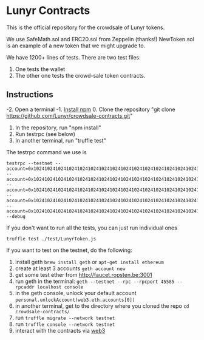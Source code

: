 # Lunyr Contracts

This is the official repository for the crowdsale of Lunyr tokens.


We use SafeMath.sol and ERC20.sol from Zeppelin (thanks!)
NewToken.sol is an example of a new token that we might upgrade to.

We have 1200+ lines of tests. There are two test files:
1. One tests the wallet
2. The other one tests the crowd-sale token contracts.

Instructions
-------------
-2. Open a terminal
-1. [Install npm](http://lmgtfy.com/?q=how+to+install+npm)
0. Clone the repository "git clone https://github.com/Lunyr/crowdsale-contracts.git"
1. In the repository, run "npm install"
2. Run testrpc (see below)
3. In another terminal, run "truffle test"

The testrpc command we use is

```
testrpc --testnet --account=0x1024102410241024102410241024102410241024102410241024102410241020,10000000000000000000000000 --account=0x1024102410241024102410241024102410241024102410241024102410241021,10000000000000000000000000 --account=0x1024102410241024102410241024102410241024102410241024102410241022,10000000000000000000000000 --account=0x1024102410241024102410241024102410241024102410241024102410241023,10000000000000000000000000 --account=0x1024102410241024102410241024102410241024102410241024102410241024,10000000000000000000000000 --debug
```

If you don't want to run all the tests, you can just run individual ones

```
truffle test ./test/LunyrToken.js
```

If you want to test on the testnet, do the following:


1. install geth `brew install geth` or `apt-get install ethereum`
2. create at least 3 accounts `geth account new`
3. get some test ether from http://faucet.ropsten.be:3001
4. run geth in the terminal: `geth --testnet --rpc --rpcport 45585 --rpcaddr localhost console`
5. in the geth console, unlock your default account `personal.unlockAccount(web3.eth.accounts[0])`
6. in another terminal, get to the directory where you cloned the repo `cd crowdsale-contracts/`
7. run `truffle migrate --network testnet`
8. run `truffle console --network testnet`
9. interact with the contracts via [web3](https://github.com/ethereum/wiki/wiki/JavaScript-API)

